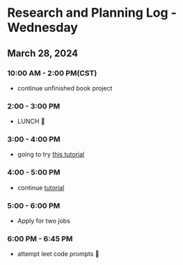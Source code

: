 # Research and Planning Log - Wednesday

## March 28, 2024

### 10:00 AM - 2:00 PM(CST)

- continue unfinished book project

### 2:00 - 3:00 PM

- LUNCH 🍔

### 3:00 - 4:00 PM

- going to try [this tutorial](https://docs.djangoproject.com/en/5.0/intro/tutorial04/)

### 4:00 - 5:00 PM

- continue [tutorial](https://docs.djangoproject.com/en/5.0/intro/tutorial04/)

### 5:00 - 6:00 PM

- Apply for two jobs

### 6:00 PM - 6:45 PM

- attempt leet code prompts 🫠

